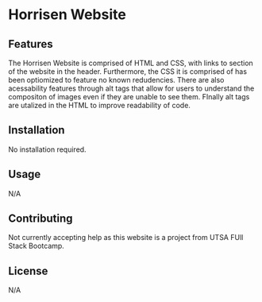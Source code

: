 # Horrisen Website

## Features

The Horrisen Website is comprised of HTML and CSS, with links to section of the website in the header. Furthermore, the CSS it is comprised of has been optiomized to feature no known redudencies. There are also acessability features through alt tags that allow for users to understand the compositon of images even if they are unable to see them. FInally alt tags are utalized in the HTML to improve readability of code.

## Installation

No installation required.

## Usage

N/A

## Contributing

Not currently accepting help as this website is a project from UTSA FUll Stack Bootcamp.

## License

N/A